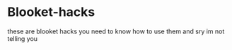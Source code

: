 # Blooket-hacks
these are blooket hacks you need to know how to use them and sry im not telling you
